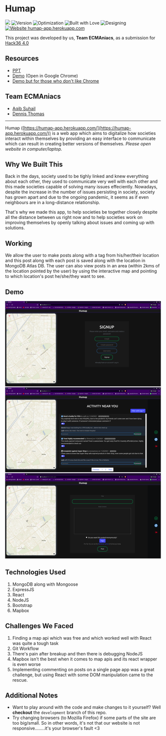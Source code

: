 # Humap
<a href="https://hack36.com"><img src="http://bit.ly/BuiltAtHack36" height=20px></a>
![Version](https://img.shields.io/badge/version-1.69-brightgreen.svg)
![Optimization](https://img.shields.io/badge/optimised-0%25-critical.svg)
![Built with Love](https://img.shields.io/badge/built%20with-love-important.svg)
![Designing](https://img.shields.io/badge/designed%20in-ms%20paint-blueviolet.svg)
[![Website humap-app.herokuapp.com](https://img.shields.io/website-up-down-green-red/https/humap-app.herokuapp.com.svg)](https://humap-app.herokuapp.com/)

This project was developed by us, **Team ECMAniacs**, as a submission for [Hack36 4.0](https://www.hack36.com/)

## Resources
- [PPT](https://humap-app.herokuapp.com/get-ppt)
- [Demo](https://humap-app.herokuapp.com/get-demo) (Open in Google Chrome)
- [Demo but for those who don't like Chrome](https://github.com/DNA5769/humap/blob/main/public/Team%20ECMAniacs%20DEMO.mkv?raw=true)

## Team ECMAniacs
- [Aqib Suhail](https://github.com/geeqib23)
- [Dennis Thomas](https://github.com/DNA5769)

---

Humap ([https://humap-app.herokuapp.com/](https://humap-app.herokuapp.com/)) is a web app which aims to digitalize how societies interact within themselves by providing an easy interface to communicate which can result in creating better versions of themselves. *Please open website in computer/laptop.*

## Why We Built This
Back in the days, society used to be tighly linked and knew everything about each other, they used to communicate very well with each other and this made societies
capable of solving many issues effeciently. Nowadays, despite the increase in the number of issues persisting in society, society has grown apart and due to the ongoing pandemic, it seems as if even neighbours are in a long-distance relationship.

That's why we made this app, to help societies be together closely despite all the distance between us right now and to help societies work on improving themselves by openly talking about issues and coming up with solutions.

## Working
We allow the user to make posts along with a tag from his/her/their location and this post along with each post is saved along with the location in MongoDB Atlas DB. The user can also view posts in an area (within 2kms of the location pointed by the user) by using the interactive map and pointing to which location's post he/she/they want to see.

## Demo
![Sign Up](./demo/signup.png)
![Feed](./demo/feed.png)
![Create Post](./demo/createpost.png)

## Technologies Used
1. MongoDB along with Mongoose
2. ExpressJS
3. React
4. NodeJS
5. Bootstrap
6. Mapbox

## Challenges We Faced
1. Finding a map api which was free and which worked well with React was quite a tough task
2. Git Workflow
3. There's pain after breakup and then there is debugging NodeJS
4. Mapbox isn't the best when it comes to map apis and its react wrapper is even worse
5. Implementing commenting on posts on a single page app was a great challenge, but using React with some DOM manipulation  came to the rescue.

## Additional Notes
- Want to play around with the code and make changes to it yourself? Well **checkout** the `development` branch of this repo.
- Try changing browsers (to Mozilla Firefox) if some parts of the site are too big/small. So in other words, it's not that our website is not responsive........it's your browser's fault <3